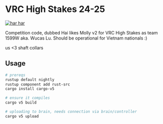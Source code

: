# VRC High Stakes 24-25

[![har har](https://img.youtube.com/vi/aLZun0gxXII/0.jpg)](https://www.youtube.com/watch?v=aLZun0gxXII)

Competition code, dubbed Hai likes Molly v2 for VRC High Stakes as team 1599W
aka. Wucas Lu. Should be operational for Vietnam nationals :)

us <3 shaft collars

## Usage

```sh
# prereqs
rustup default nightly
rustup component add rust-src
cargo install cargo-v5

# ensure it compiles
cargo v5 build

# uploading to brain, needs connection via brain/controller
cargo v5 upload
```
